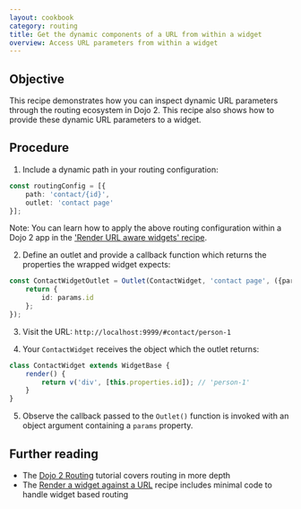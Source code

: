 ```yaml
---
layout: cookbook
category: routing
title: Get the dynamic components of a URL from within a widget
overview: Access URL parameters from within a widget
---
```


## Objective

This recipe demonstrates how you can inspect dynamic URL parameters through the routing ecosystem in Dojo 2. This recipe also shows how to provide these dynamic URL parameters to a widget.

## Procedure

1. Include a dynamic path in your routing configuration:

```ts
const routingConfig = [{
    path: 'contact/{id}',
    outlet: 'contact page'
}];
```

Note: You can learn how to apply the above routing configuration within a Dojo 2 app in the ['Render URL aware widgets' recipe](https://dojo.io/cookbook/routing/render-widget-url.md).

2. Define an outlet and provide a callback function which returns the properties the wrapped widget expects:

```ts
const ContactWidgetOutlet = Outlet(ContactWidget, 'contact page', ({params}) => {
    return {
        id: params.id
    };
});
```

3. Visit the URL: `http://localhost:9999/#contact/person-1`

4. Your `ContactWidget` receives the object which the outlet returns:

```ts
class ContactWidget extends WidgetBase {
    render() {
        return v('div', [this.properties.id]); // 'person-1'
    }
}
```

5. Observe the callback passed to the `Outlet()` function is invoked with an object argument containing a `params` property.

## Further reading

- The [Dojo 2 Routing](https://dojo.io/tutorials/1030_routing/) tutorial covers routing in more depth
- The [Render a widget against a URL](https://dojo.io/cookbook/widgets/render-built-in-dojo-widget.md) recipe includes minimal code to handle widget based routing
